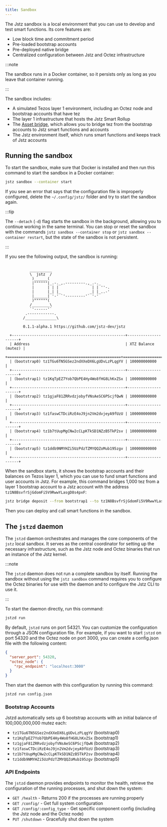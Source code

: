 ```yaml
---
title: Sandbox
---
```


The Jstz sandbox is a local environment that you can use to develop and test smart functions.
Its core features are:

- Low block time and commitment period
- Pre-loaded bootstrap accounts
- Pre-deployed native bridge
- Centralized configuration between Jstz and Octez infrastructure

:::note

The sandbox runs in a Docker container, so it persists only as long as you leave that container running.

:::

The sandbox includes:

- A simulated Tezos layer 1 environment, including an Octez node and bootstrap accounts that have tez
- The layer 1 infrastructure that hosts the Jstz Smart Rollup
- The [Asset bridge](/architecture/bridge), which allows you to bridge tez from the bootstrap accounts to Jstz smart functions and accounts
- The Jstz environment itself, which runs smart functions and keeps track of Jstz accounts

## Running the sandbox

To start the sandbox, make sure that Docker is installed and then run this command to start the sandbox in a Docker container:

```sh
jstz sandbox --container start
```

If you see an error that says that the configuration file is improperly configured, delete the `~/.config/jstz/` folder and try to start the sandbox again.

:::tip

The `--detach` (`-d`) flag starts the sandbox in the background, allowing you to continue working in the same terminal.
You can stop or reset the sandbox with the commands `jstz sandbox --container stop` or `jstz sandbox --container restart`, but the state of the sandbox is not persistent.

:::

If you see the following output, the sandbox is running:

```

           __________
           \  jstz  /
            )______(
            |""""""|_.-._,.---------.,_.-._
            |      | | |               | | ''-.
            |      |_| |_             _| |_..-'
            |______| '-' `'---------'` '-'
            )""""""(
           /________\
           `'------'`
         .------------.
        /______________\

        0.1.1-alpha.1 https://github.com/jstz-dev/jstz

  +---------------------------------------------------+---------------------+
  | Address                                           | XTZ Balance (mutez) |
  +===================================================+=====================+
  | (bootstrap0) tz1TGu6TN5GSez2ndXXeDX6LgUDvLzPLqgYV | 100000000000        |
  +---------------------------------------------------+---------------------+
  | (bootstrap1) tz1KqTpEZ7Yob7QbPE4Hy4Wo8fHG8LhKxZSx | 100000000000        |
  +---------------------------------------------------+---------------------+
  | (bootstrap2) tz1gjaF81ZRRvdzjobyfVNsAeSC6PScjfQwN | 100000000000        |
  +---------------------------------------------------+---------------------+
  | (bootstrap3) tz1faswCTDciRzE4oJ9jn2Vm2dvjeyA9fUzU | 100000000000        |
  +---------------------------------------------------+---------------------+
  | (bootstrap4) tz1b7tUupMgCNw2cCLpKTkSD1NZzB5TkP2sv | 100000000000        |
  +---------------------------------------------------+---------------------+
  | (bootstrap5) tz1ddb9NMYHZi5UzPdzTZMYQQZoMub195zgv | 100000000000        |
  +---------------------------------------------------+---------------------+
```

When the sandbox starts, it shows the bootstrap accounts and their balances on Tezos layer 1, which you can use to fund smart functions and user accounts in Jstz.
For example, this command bridges 1,000 tez from a layer 1 bootstrap account to a Jstz account with the address `tz1N8BsvfrSjGdomFi5V9RwwYLasgD8s4pxF`:

```sh
jstz bridge deposit --from bootstrap1 --to tz1N8BsvfrSjGdomFi5V9RwwYLasgD8s4pxF --amount 1000 -n dev
```

Then you can deploy and call smart functions in the sandbox.

## The `jstzd` daemon

The `jstzd` daemon orchestrates and manages the core components of the `jstz` local sandbox.
It serves as the central coordinator for setting up the necessary infrastructure, such as the Jstz node and Octez binaries that run an instance of the Jstz kernel.

:::note

The `jstzd` daemon does not run a complete sandbox by itself.
Running the sandbox without using the `jstz sandbox` command requires you to configure the Octez binaries for use with the daemon and to configure the Jstz CLI to use it.

:::

To start the daemon directly, run this command:

```bash
jstzd run
```

By default, `jstzd` runs on port 54321.
You can customize the configuration through a JSON configuration file.
For example, if you want to start `jstzd` on port 54320 and the Octez node on port 3000, you can create a config.json file with the following content:

```json
{
  "server_port": 54320,
  "octez_node": {
    "rpc_endpoint": "localhost:3000"
  }
}
```

Then start the daemon with this configuration by running this command:

```bash
jstzd run config.json
```

### Bootstrap Accounts

Jstzd automatically sets up 6 bootstrap accounts with an initial balance of 100,000,000,000 mutez each:

- `tz1TGu6TN5GSez2ndXXeDX6LgUDvLzPLqgYV` (bootstrap0)
- `tz1KqTpEZ7Yob7QbPE4Hy4Wo8fHG8LhKxZSx` (bootstrap1)
- `tz1gjaF81ZRRvdzjobyfVNsAeSC6PScjfQwN` (bootstrap2)
- `tz1faswCTDciRzE4oJ9jn2Vm2dvjeyA9fUzU` (bootstrap3)
- `tz1b7tUupMgCNw2cCLpKTkSD1NZzB5TkP2sv` (bootstrap4)
- `tz1ddb9NMYHZi5UzPdzTZMYQQZoMub195zgv` (bootstrap5)

### API Endpoints

The `jstzd` daemon provides endpoints to monitor the health, retrieve the configuration of the running processes, and shut down the system:

- `GET /health` - Returns 200 if the processes are running properly
- `GET /config/` - Get full system configuration
- `GET /config/:config_type` - Get specific component config (including the Jstz node and the Octez node)
- `PUT /shutdown` - Gracefully shut down the system
